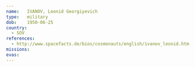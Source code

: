 ```yaml
---
name:	IVANOV, Leonid Georgiyevich
type:	military
dob:	1950-06-25
country:
  - SOV
references:
  - http://www.spacefacts.de/bios/cosmonauts/english/ivanov_leonid.htm
missions:
evas:
---
```

